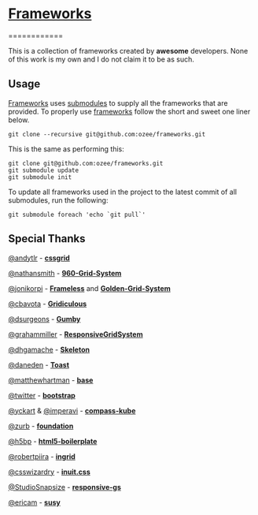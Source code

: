 # [Frameworks]
============

This is a collection of frameworks created by **awesome** developers. None of this work is my own and I do not claim it to be as such.

## Usage

[frameworks]: https://github.com/ozee/frameworks

[Frameworks] uses [submodules](http://git-scm.com/book/en/Git-Tools-Submodules) to supply all the frameworks that are provided. To properly use [frameworks] follow the short and sweet one liner below.
	
	git clone --recursive git@github.com:ozee/frameworks.git
	
This is the same as performing this:

	git clone git@github.com:ozee/frameworks.git
	git submodule update
	git submodule init
	
To update all frameworks used in the project to the latest commit of all submodules, run the following:
	
	git submodule foreach 'echo `git pull`'
	
## Special Thanks


[@andytlr](https://github.com/andytlr) - **[cssgrid](https://github.com/andytlr/cssgrid)**

[@nathansmith](https://github.com/nathansmith) - **[960-Grid-System](https://github.com/nathansmith/960-Grid-System)**

[@jonikorpi](https://github.com/jonikorpi) - **[Frameless](https://github.com/jonikorpi/Frameless)** and **[Golden-Grid-System](https://github.com/jonikorpi/Golden-Grid-System)**

[@cbavota](https://github.com/cbavota) - **[Gridiculous](https://github.com/cbavota/Gridiculous)**

[@dsurgeons](https://github.com/dsurgeons) - **[Gumby](https://github.com/dsurgeons/Gumby)**

[@grahammiller](https://github.com/grahammiller) - **[ResponsiveGridSystem](https://github.com/grahammiller/ResponsiveGridSystem)**

[@dhgamache](https://github.com/dhgamache) - **[Skeleton](https://github.com/dhgamache/Skeleton)**

[@daneden](https://github.com/daneden) - **[Toast](https://github.com/daneden/Toast)**

[@matthewhartman](https://github.com/matthewhartman) - **[base](https://github.com/matthewhartman/base)**

[@twitter](https://github.com/twitter) - **[bootstrap](https://github.com/twitter/bootstrap)**

[@yckart](https://github.com/yckart) & [@imperavi](https://twitter.com/imperavi) - **[compass-kube](https://github.com/yckart/compass-kube/)**

[@zurb](https://github.com/zurb) - **[foundation](https://github.com/zurb/foundation)**

[@h5bp](https://github.com/h5bp) - **[html5-boilerplate](https://github.com/h5bp/html5-boilerplate)**

[@robertpiira](https://github.com/robertpiira) - **[ingrid](https://github.com/robertpiira/ingrid)**

[@csswizardry](https://github.com/csswizardry) - **[inuit.css](https://github.com/csswizardry/inuit.css)**

[@StudioSnapsize](https://github.com/StudioSnapsize) - **[responsive-gs](https://github.com/StudioSnapsize/responsive-gs)**

[@ericam](https://github.com/ericam) - **[susy](https://github.com/ericam/susy)**

